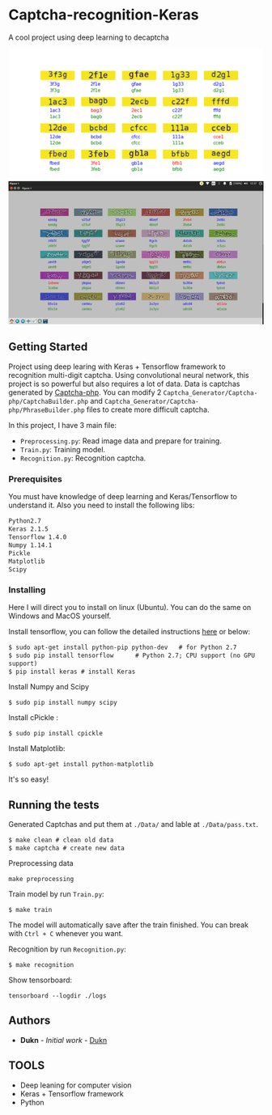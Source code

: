 # Captcha-recognition-Keras

A cool project using deep learning to decaptcha

![Captcha recognition](Images/easy.png)
![Captcha recognition](Images/hard.png)


## Getting Started

Project using deep learing with Keras + Tensorflow framework to recognition multi-digit captcha.
Using convolutional neural network, this project is so powerful but also requires a lot of data.
Data is captchas generated by [Captcha-php](https://github.com/dukn/Captcha-php).
You can modify 2 `Captcha_Generator/Captcha-php/CaptchaBuilder.php` and `Captcha_Generator/Captcha-php/PhraseBuilder.php` files to create more difficult captcha.

In this project, I have 3 main file:
- `Preprocessing.py`: Read image data and prepare for training.
- `Train.py`: Training model.
- `Recognition.py`: Recognition captcha.

### Prerequisites

<!-- What things you need to install the software and how to install them-->
You must have knowledge of deep learning and Keras/Tensorflow to understand it.
Also you need to install the following libs:

```
Python2.7
Keras 2.1.5
Tensorflow 1.4.0
Numpy 1.14.1
Pickle
Matplotlib
Scipy
```

### Installing

Here I will direct you to install on linux (Ubuntu).
You can do the same on Windows and MacOS yourself.

Install tensorflow, you can follow the detailed instructions [here](https://www.tensorflow.org/install/install_linux)
or below:
```
$ sudo apt-get install python-pip python-dev   # for Python 2.7
$ sudo pip install tensorflow      # Python 2.7; CPU support (no GPU support)
$ pip install keras # install Keras
```

Install Numpy and Scipy

```
$ sudo pip install numpy scipy
```

Install cPickle :
```
$ sudo pip install cpickle
```

Install Matplotlib:
```
$ sudo apt-get install python-matplotlib
```

It's so easy!

## Running the tests

Generated Captchas and put them at `./Data/` and lable at `./Data/pass.txt`.

```
$ make clean # clean old data
$ make captcha # create new data
```

Preprocessing data
```
make preprocessing
```

Train model by run `Train.py`:
```
$ make train
```
The model will automatically save after the train finished.
You can break with `Ctrl + C` whenever you want.


Recognition by run `Recognition.py`:
```
$ make recognition
```

Show tensorboard:

```
tensorboard --logdir ./logs
```

<!--
### Break down into end to end tests

Explain what these tests test and why

```
Give an example
```

### And coding style tests

Explain what these tests test and why

```
Give an example
```

## Deployment

Add additional notes about how to deploy this on a live system

## Built With

* [Dropwizard](http://www.dropwizard.io/1.0.2/docs/) - The web framework used
* [Maven](https://maven.apache.org/) - Dependency Management
* [ROME](https://rometools.github.io/rome/) - Used to generate RSS Feeds

## Contributing

Please read [CONTRIBUTING.md](https://gist.github.com/PurpleBooth/b24679402957c63ec426) for details on our code of conduct, and the process for submitting pull requests to us.

## Versioning

We use [SemVer](http://semver.org/) for versioning. For the versions available, see the [tags on this repository](https://github.com/your/project/tags).
-->

## Authors

* **Dukn** - *Initial work* - [Dukn](https://github.com/dukn)

<!-- See also the list of [contributors](https://github.com/your/project/contributors) who participated in this project. -->

<!--
## License

This project is licensed under the MIT License - see the [LICENSE.md](LICENSE.md) file for details
-->
## TOOLS

* Deep leaning for computer vision
* Keras + Tensorflow framework
* Python
